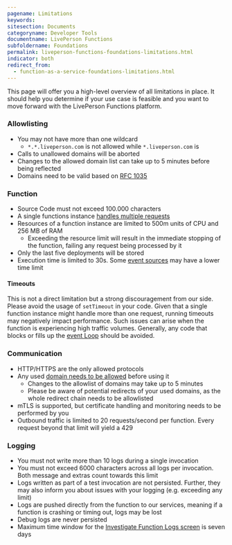 ```yaml
---
pagename: Limitations
keywords:
sitesection: Documents
categoryname: Developer Tools
documentname: LivePerson Functions
subfoldername: Foundations
permalink: liveperson-functions-foundations-limitations.html
indicator: both
redirect_from:
  - function-as-a-service-foundations-limitations.html
---
```


This page will offer you a high-level overview of all limitations in place. It should help you determine if your use case is feasible and you want to move forward with the LivePerson Functions platform.

### Allowlisting

* You may not have more than one wildcard
  * `*.*.liveperson.com` is not allowed while `*.liveperson.com` is
* Calls to unallowed domains will be aborted
* Changes to the allowed domain list can take up to 5 minutes before being reflected
* Domains need to be valid based on [RFC 1035](https://datatracker.ietf.org/doc/html/rfc1035)

### Function

* Source Code must not exceed 100.000 characters
* A single functions instance [handles multiple requests](liveperson-functions-foundations-concepts.html#concurrency)
* Resources of a function instance are limited to 500m units of CPU and 256 MB of RAM
  * Exceeding the resource limit will result in the immediate stopping of the function, failing any request being processed by it
* Only the last five deployments will be stored
* Execution time is limited to 30s. Some [event sources](liveperson-functions-event-sources-overview.html) may have a lower time limit

#### Timeouts

This is not a direct limitation but a strong discouragement from our side. Please avoid the usage of `setTimeout` in your code. Given that a single function instance might handle more than one request, running timeouts may negatively impact performance. Such issues can arise when the function is experiencing high traffic volumes. Generally, any code that blocks or fills up the [event Loop](https://nodejs.org/en/docs/guides/event-loop-timers-and-nexttick/) should be avoided.

### Communication

* HTTP/HTTPS are the only allowed protocols
* Any used [domain needs to be allowed](liveperson-functions-foundations-features.html#domain-allowlisting) before using it
  * Changes to the allowlist of domains may take up to 5 minutes
  * Please be aware of potential redirects of your used domains, as the whole redirect chain needs to be allowlisted
* mTLS is supported, but certificate handling and monitoring needs to be performed by you
* Outbound traffic is limited to 20 requests/second per function. Every request beyond that limit will yield a 429

### Logging

* You must not write more than 10 logs during a single invocation
* You must not exceed 6000 characters across all logs per invocation. Both message and extras count towards this limit
* Logs written as part of a test invocation are not persisted. Further, they may also inform you about issues with your logging (e.g. exceeding any limit)
* Logs are pushed directly from the function to our services, meaning if a function is crashing or timing out, logs may be lost
* Debug logs are never persisted
* Maximum time window for the [Investigate Function Logs screen](liveperson-functions-getting-started-monitoring.html#reviewing-logs) is seven days